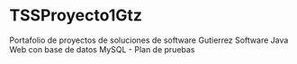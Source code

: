 # TSSProyecto1Gtz
Portafolio de proyectos de soluciones de software Gutierrez
Software Java Web con base de datos MySQL - Plan de pruebas 
